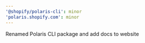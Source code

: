 ```yaml
---
'@shopify/polaris-cli': minor
'polaris.shopify.com': minor
---
```


Renamed Polaris CLI package and add docs to website
